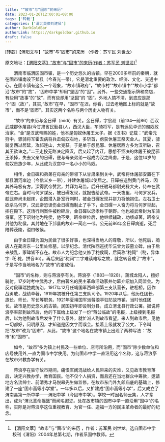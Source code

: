 ```yaml
---
title: "“故市”与“固市”的来历"
date: 2023-01-26T12:00:01+08:00
tags: ['转载']
categories: ['渭北英豪刘建侯']
author: DarkGoldBar
authorLink: https://darkgoldbar.github.io
draft: false
---
```


[转载]【渭阳文萃】“故市”与“固市”的来历 （作者：苏军民 刘世龙）

原文地址：[【渭阳文萃】“故市”与“固市”的来历(作者：苏军民 刘世龙)](http://blog.sina.com.cn/s/blog_5c6a50fc010104dv.htmll)[^1]
 
 
　　渭南市临渭区固市镇，是一个历史悠久的古镇。早在2000多年前的秦朝，就在固市镇南设下邽县（今春光一带），它是渭北重要的政治、经济、文化、交通中心。在固市镇有这么一个现象，“故市镇政府”，“故市村”“故市镇中”“故市小学”都沿“故市”的“故”，“固市中学”却用“坚固”的“固”。另外，一些交通指示牌和商店，有些用“故事”的“故”，而有些却用“坚固”的 “固”。外地人搞不清，到底应是那个“固（故）”，其实,“故市”在早，“固市”在迟，你看，过去老地图上标的就是“故市”，而不是“固市”。其实这两个名称与两个历史人物有关。

　　“故市”的来历与金日磾（midi）有关。金日磾，字翁叔（前134—前86）西汉武威郡休屠县(今甘肃省民勤县)人，西汉大臣，车骑将军，是有远见卓识的匈奴政治家。“金”是汉武帝赐的姓，他本是匈奴休屠王太子。据《汉书》记载：“武帝元狩中，骠骑将军霍去病将兵击匈奴右地，多斩首，虏获休屠王祭天金人。其夏，骠骑复西过居延，攻祁连山，大克获。于是单于怨昆邪、休屠居西方多为汉所破，召其王欲诛之。”二王走投无路决定降汉，后又起了内讧，思想不坚决的休屠王被昆邪王杀掉，失去父亲的日磾，便与母亲弟弟一起成为汉之降虏，于是，这位14岁的匈奴贵族少年，从此成为汉宫中一名小小的马奴。

　　相传，金日磾和弟弟在母亲的带领下从甘肃来到关中，武帝将休屠部安置在下邽县渭河岸边（今信义乡一带），并建休屠城以使居之。日磾被送到黄门养马，因其养马极有方，深得武帝赞赏，并拜为马监，后升任驸马都尉光禄大夫，侍奉在武帝左右。当时马何罗谋反，被日磾发现，就报告给武帝。一天夜里，马何罗发兵，趁武帝尚未起床，企图潜入卧室行刺时，被金日磾发现并拼力将他抱住。左右卫士欲杀马何罗，汉武帝恐误伤金日磾而制止了手下，金日磾一人奋力将马何罗举起，摔在殿下。这场行刺案件被粉碎后，金日磾以忠孝称于朝野。他也被武帝封为车骑将军，还下诏封他为秺侯，他不受。昭帝继位后，他继续辅政，功绩卓著，昭帝又封他为秺侯，其封地在下邽县的故市—蔺店一带。公元前86年金日磾病逝，死后陪葬茂陵，谥曰敬侯。

　　由于金日磾为国为民做了很多好事，也深得当地人的尊敬，所以，他死后，蔺店人在蔺店东一公里处修墓，以示纪念。清代陕西巡抚毕沅曾为该墓立碑，由于后来战乱，冢碑皆不存在。故市人为纪念他又修了秺侯祠，后简称“秺祠”（秺，异体字: 秅 䅊，拼音dù）。再后来因“秺祠”二字难读难写之故，就念转音成了“故市”。于是写作当地地名为“故市”约定成俗。

　　“固市”的名称，则与蒋浪亭有关。蒋浪亭（1883—1928），蒲城龙阳人，擅好骑射。17岁时考中武秀才，后由著名的民主革命活动家井勿幕介绍加入同盟会。为反对段祺瑞独裁统治，1917年12月任靖国军西峰部第三支队营长，驻相桥。因作战勇敢，战绩卓著，1919年初被升任第三支队司令。1920年以后，他历任团长、旅长、师长、军长等职务。1921年夏靖国军派蒋浪亭驻防故市镇，当时他任团长。故市是历史悠久的古镇，民国初年即设制分县，成立渭北县行政公署。据说蒋浪亭率部到故市后，他的下属给上级发了一份“蒋公临故”的电报，上级接到电报后，以为他到故市后发生了什么意外，就忙派人到故市看望。来人到故市后，见他一切都好，问明原因，才知道是因文字而误会。接着上级就发了公文，下令叫把“故市”改为“固市”，从此，“故市”这个地名在故市镇上出现了两种写法：“故市”和“固市”。

　　如今，“故市”多为镇上村民及一些单位、店号所沿用，而“固市”除少数单位和店号使用外,一直为固市中学使用。为何固市中学一直沿用这个名称，这与蒋浪亭在故市兴教办学有关。

　　蒋浪亭在驻守故市期间，痛恨军阀混战给人民带来的灾难，又见故市教育落后，决定兴教办学，教育国民。他不仅个人捐资，而且还在当地群众中筹款，邀请地方名流绅士、前清秀才马悦皋先生做监修，在故市东门外九郎庙底的基础上，修建了一座“固市高等小学堂”。一年多以后，又扩建成“固市高等小学”，后又成立了渭南县第一所中学——渭阳中学（今固市中学）。学校一时因名师云集，人才辈出，成为“渭北革命摇篮”而闻名遐迩。处在故市镇的固市中学一直沿用“固中”的名称，实际是对蒋浪亭这位重视教育、为官一任、造福一方的民主革命者的最好的纪念。



[^1]: 【渭阳文萃】“故市”与“固市”的来历 ，作者：苏军民 刘世龙。选自固市中学校刊《渭阳》2004年总第七期，作者系固中教师。
